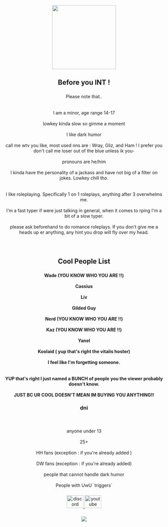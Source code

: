 <div align="center">
  <img height="200" src="https://i.ibb.co/wF8GTv3Q/tumblr-nweyl93q3-M1txe443o3-1280.png"  />
</div>

###

<h2 align="center">Before you INT !</h2>

###

<p align="center">Please note that..<br><br><br>I am a minor, age range 14-17<br><br>lowkey kinda slow so gimme a moment<br><br>I like dark humor<br><br>call me wtv you like, most used nns are : Wray, Gliz, and Ham ! I prefer you don't call me loser out of the blue unless ik you-<br><br>pronouns are he/him<br><br>I kinda have the personality of a jackass and have not big of a filter on jokes. Lowkey chill tho.<br><br><br>I like roleplaying. Specifically 1 on 1 roleplays, anything after 3 overwhelms me. <br><br>I'm a fast typer if were just talking in general, when it comes to rping I'm a bit of a slow typer.<br><br>please ask beforehand to do romance roleplays. If you don't give me a heads up er anything, any hint you drop will fly over my head.</p>

###

<br clear="both">

<h2 align="center">Cool People List</h2>

###

<h4 align="center">Wade (YOU KNOW WHO YOU ARE ‼️)<br><br>Cassius<br><br>Liv<br><br>Gilded Guy<br><br>Nerd (YOU KNOW WHO YOU ARE ‼️)<br><br>Kaz (YOU KNOW WHO YOU ARE ‼️)<br><br>Yanel<br><br>Koolaid ( yup that's right the vitalis hoster)<br><br>I feel like I'm forgetting someone.<br><br><br> YUP that's right I just named a BUNCH of people you the viewer probably doesn't know.<br><br> JUST BC UR COOL DOESN'T MEAN IM BUYING YOU ANYTHING‼️ </h4>

###

<h3 align="center">dni</h3>

###

<br clear="both">

<p align="center">anyone under 13<br><br>25+<br><br>HH fans (exception : if you're already added )<br><br>DW fans (exception : if  you're already added)<br><br>people that cannot handle dark humor<br><br>People with UwU `triggers`</p>

###

<div align="center">
  <a href="glizfox" target="_blank">
    <img src="https://raw.githubusercontent.com/maurodesouza/profile-readme-generator/master/src/assets/icons/social/discord/default.svg" width="52" height="40" alt="discord logo"  />
  </a>
  <a href="https://www.youtube.com/channel/UCJ_bLIo6UyF2-1a0eD1NW7g" target="_blank">
    <img src="https://raw.githubusercontent.com/maurodesouza/profile-readme-generator/master/src/assets/icons/social/youtube/default.svg" width="52" height="40" alt="youtube logo"  />
  </a>
</div>

###

<div align="center">
  <img src="https://profile-counter.glitch.me/TheHolyFounder/count.svg?"  />
</div>

###
